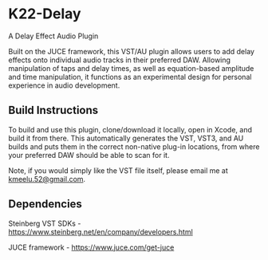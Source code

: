 # K22-Delay
A Delay Effect Audio Plugin

Built on the JUCE framework, this VST/AU plugin allows users to add delay effects onto individual audio tracks in their preferred DAW. Allowing manipulation of taps and delay times, as well as equation-based amplitude and time manipulation, it functions as an experimental design for personal experience in audio development.

## Build Instructions
To build and use this plugin, clone/download it locally, open in Xcode, and build it from there. This automatically generates the VST, VST3, and AU builds and puts them in the correct non-native plug-in locations, from where your preferred DAW should be able to scan for it.

Note, if you would simply like the VST file itself, please email me at kmeelu.52@gmail.com.

## Dependencies
Steinberg VST SDKs - https://www.steinberg.net/en/company/developers.html

JUCE framework - https://www.juce.com/get-juce


